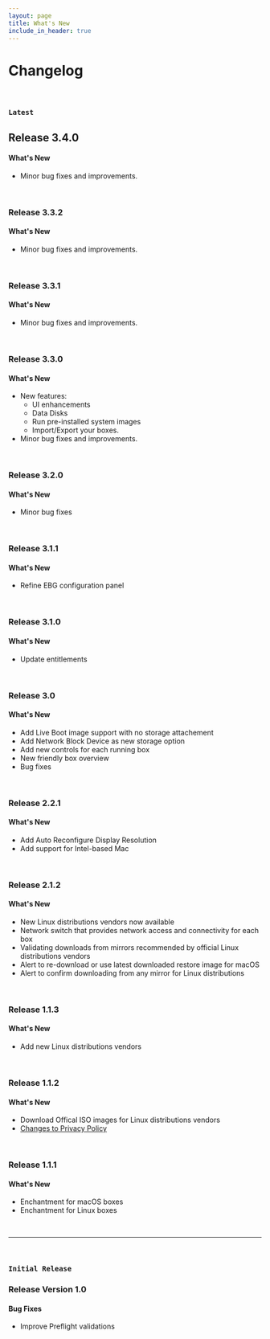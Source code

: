 ```yaml
---
layout: page
title: What's New
include_in_header: true
---
```


# Changelog
<br>

### `Latest`
## Release 3.4.0

#### What's New
- Minor bug fixes and improvements.

<br>

### Release 3.3.2

#### What's New
- Minor bug fixes and improvements.

<br>

### Release 3.3.1

#### What's New
- Minor bug fixes and improvements.

<br>

### Release 3.3.0

#### What's New
- New features:
  * UI enhancements
  * Data Disks
  * Run pre-installed system images
  * Import/Export your boxes.
- Minor bug fixes and improvements.

<br>

### Release 3.2.0

#### What's New
- Minor bug fixes 

<br>

### Release 3.1.1

#### What's New
- Refine EBG configuration panel 

<br>

### Release  3.1.0

#### What's New
- Update entitlements 

<br>

### Release 3.0

#### What's New
- Add Live Boot image support with no storage attachement 
- Add Network Block Device as new storage option 
- Add new controls for each running box
- New friendly box overview
- Bug fixes

<br>

### Release 2.2.1

#### What's New
- Add Auto Reconfigure Display Resolution 
- Add support for Intel-based Mac

<br>
  
### Release 2.1.2

#### What's New
- New Linux distributions vendors now available
- Network switch that provides network access and connectivity for each box
- Validating downloads from mirrors recommended by official Linux distributions vendors
- Alert to re-download or use latest downloaded restore image for macOS
- Alert to confirm downloading from any mirror for Linux distributions


<br>

### Release 1.1.3

#### What's New
- Add new Linux distributions vendors

<br>

### Release 1.1.2

#### What's New
- Download Offical ISO images for Linux distributions vendors
- [Changes to Privacy Policy](/privacypolicy)

<br>

### Release 1.1.1

#### What's New
- Enchantment  for macOS boxes
- Enchantment  for Linux boxes

<br>

________
<br>

### `Initial Release`
### **Release Version 1.0**

#### Bug Fixes
- Improve Preflight validations

<br>
